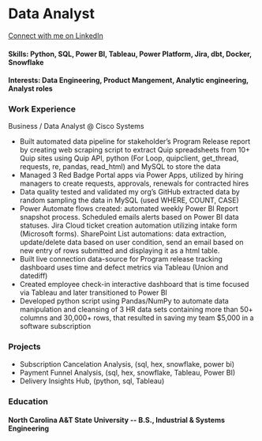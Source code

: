 # Data Analyst

[Connect with me on LinkedIn](https://www.linkedin.com/in/joshua-blackwell-853421129/)

#### Skills: Python, SQL, Power BI, Tableau, Power Platform, Jira, dbt, Docker, Snowflake


#### Interests: Data Engineering, Product Mangement, Analytic engineering, Analyst roles

### Work Experience 
Business / Data Analyst @ Cisco Systems
- Built automated data pipeline for stakeholder’s Program Release report by creating web scraping script to extract Quip spreadsheets from 10+ Quip sites using Quip API, python (For Loop, quipclient, get_thread, requests, re, pandas, read_html) and MySQL to store the data
- Managed 3 Red Badge Portal apps via Power Apps, utilized by hiring managers to create requests, approvals, renewals for contracted hires
- Data quality tested and validated my org’s GitHub extracted data by random sampling the data in MySQL (used WHERE, COUNT, CASE)  
- Power Automate flows created: automated weekly Power BI Report snapshot process. Scheduled emails alerts based on Power BI data statuses. Jira Cloud ticket creation automation utilizing intake form (Microsoft forms). SharePoint List automations: data extraction, update/delete data based on user condition, send an email based on new entry of rows submitted and displaying it as a html table.  
- Built live connection data-source for Program release tracking dashboard uses time and defect metrics via Tableau (Union and datediff)
- Created employee check-in interactive dashboard that is time focused via Tableau and later transitioned to Power BI
- Developed python script using Pandas/NumPy to automate data manipulation and cleansing of 3 HR data sets containing more than 50+ columns and 30,000+ rows, that resulted in saving my team $5,000 in a software subscription

### Projects
- Subscription Cancelation Analysis, (sql, hex, snowflake, power bi) 
- Payment Funnel Analysis, (sql, hex, snowflake, Tableau, Power BI)
- Delivery Insights Hub, (python, sql, Tableau)


### Education
#### North Carolina A&T State University -- B.S., Industrial & Systems Engineering 
  
